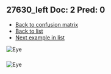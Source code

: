 ## 27630_left Doc: 2 Pred: 0
- [Back to confusion matrix](https://github.com/juliandewit/kaggle_retinopathy/blob/master/matrix.md)
- [Back to list](https://github.com/juliandewit/kaggle_retinopathy/blob/master/lists/20/list.md)
- [Next example in list](https://github.com/juliandewit/kaggle_retinopathy/blob/master/lists/20/27/27635_right.md)

![Eye](https://retinopaty.blob.core.windows.net/size1024/27630_left_2.jpeg)

### 

![Eye]()
